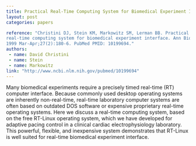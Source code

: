 ```yaml
---
title: Practical Real-Time Computing System for Biomedical Experiment Interface
layout: post
categories: papers

reference: "Christini DJ, Stein KM, Markowitz SM, Lerman BB. Practical
real-time computing system for biomedical experiment interface. Ann Biomed Eng.
1999 Mar-Apr;27(2):180-6. PubMed PMID: 10199694."
authors: 
 - name: David Christini
 - name: Stein
 - name: Markowitz
link: "http://www.ncbi.nlm.nih.gov/pubmed/10199694"
---
```


Many biomedical experiments require a precisely timed real-time (RT) computer
interface. Because commonly used desktop operating systems are inherently
non-real-time, real-time laboratory computer systems are often based on
outdated DOS software or expensive proprietary real-time operating systems.
Here we discuss a real-time computing system, based on the free RT-Linux
operating system, which we have developed for adaptive pacing control in a
clinical cardiac electrophysiology laboratory. This powerful, flexible, and
inexpensive system demonstrates that RT-Linux is well suited for real-time
biomedical experiment interface.
